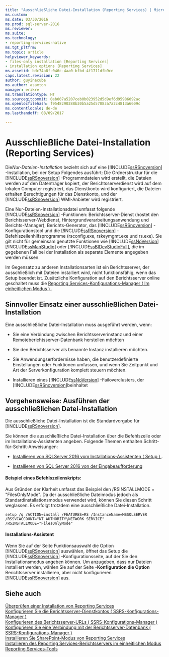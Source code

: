 ```yaml
---
title: "Ausschließliche Datei-Installation (Reporting Services) | Microsoft Docs"
ms.custom: 
ms.date: 03/30/2016
ms.prod: sql-server-2016
ms.reviewer: 
ms.suite: 
ms.technology:
- reporting-services-native
ms.tgt_pltfrm: 
ms.topic: article
helpviewer_keywords:
- files-only installation [Reporting Services]
- installation options [Reporting Services]
ms.assetid: bdc74a8f-046c-4aa0-bfbd-4f1711dfb9ce
caps.latest.revision: 22
author: guyinacube
ms.author: asaxton
manager: erikre
ms.translationtype: HT
ms.sourcegitcommit: 0eb007a5207ceb0b023952d5d9ef6d95986092ac
ms.openlocfilehash: f9548290288b30b5a25d57083a7a2c4813a6609c
ms.contentlocale: de-de
ms.lasthandoff: 08/09/2017

---
```

# <a name="files-only-installation-reporting-services"></a>Ausschließliche Datei-Installation (Reporting Services)
  Die*Nur-Dateien-Installation* bezieht sich auf eine [!INCLUDE[ssRSnoversion](../../includes/ssrsnoversion-md.md)] -Installation, bei der Setup Folgendes ausführt: Die Ordnerstruktur für die [!INCLUDE[ssRSnoversion](../../includes/ssrsnoversion-md.md)] -Programmdateien wird erstellt, die Dateien werden auf den Datenträger kopiert, der Berichtsserverdienst wird auf dem lokalen Computer registriert, das Dienstkonto wird konfiguriert, die Dateien erhalten Berechtigungen für das Dienstkonto, und der [!INCLUDE[ssRSnoversion](../../includes/ssrsnoversion-md.md)] WMI-Anbieter wird registriert.  
  
 Eine Nur-Dateien-Installationsdatei umfasst folgende [!INCLUDE[ssRSnoversion](../../includes/ssrsnoversion-md.md)] -Funktionen: Berichtsserver-Dienst (hostet den Berichtsserver-Webdienst, Hintergrundverarbeitungsanwendung und Berichts-Manager), Berichts-Generator, das [!INCLUDE[ssRSnoversion](../../includes/ssrsnoversion-md.md)] -Konfigurationstool und die [!INCLUDE[ssRSnoversion](../../includes/ssrsnoversion-md.md)] -Befehlszeilenhilfsprogramme (rsconfig.exe, rskeymgmt.exe und rs.exe). Sie gilt nicht für gemeinsam genutzte Funktionen wie [!INCLUDE[ssNoVersion](../../includes/ssnoversion-md.md)] [!INCLUDE[ssManStudio](../../includes/ssmanstudio-md.md)] oder [!INCLUDE[ssBIDevStudioFull](../../includes/ssbidevstudiofull-md.md)], die im gegebenen Fall bei der Installation als separate Elemente angegeben werden müssen.  
  
 Im Gegensatz zu anderen Installationsarten ist ein Berichtsserver, der ausschließlich mit Dateien installiert wird, nicht funktionsfähig, wenn das Setup beendet ist. Zusätzliche Konfiguration auf den Berichtsserver online geschaltet muss die [Reporting Services-Konfigurations-Manager &#40; Im einheitlichen Modus &#41; ](../../reporting-services/install-windows/reporting-services-configuration-manager-native-mode.md).  
  
## <a name="when-to-select-files-only-installation-mode"></a>Sinnvoller Einsatz einer ausschließlichen Datei-Installation  
 Eine ausschließliche Datei-Installation muss ausgeführt werden, wenn:  
  
-   Sie eine Verbindung zwischen Berichtsserverinstanz und einer Remoteberichtsserver-Datenbank herstellen möchten  
  
-   Sie den Berichtsserver als benannte Instanz installieren möchten.  
  
-   Sie Anwendungserfordernisse haben, die benutzerdefinierte Einstellungen oder Funktionen umfassen, und wenn Sie Zeitpunkt und Art der Serverkonfiguration komplett steuern möchten.  
  
-   Installieren eines [!INCLUDE[ssNoVersion](../../includes/ssnoversion-md.md)] -Failoverclusters, der [!INCLUDE[ssRSnoversion](../../includes/ssrsnoversion-md.md)]beinhaltet  
  
## <a name="how-to-perform-a-files-only-installation"></a>Vorgehensweise: Ausführen der ausschließlichen Datei-Installation  
 Die ausschließliche Datei-Installation ist die Standardvorgabe für [!INCLUDE[ssRSnoversion](../../includes/ssrsnoversion-md.md)].  
  
 Sie können die ausschließliche Datei-Installation über die Befehlszeile oder im Installations-Assistenten angeben. Folgende Themen enthalten Schritt-für-Schritt-Anweisungen:  
  
-   [Installieren von SQLServer 2016 vom Installations-Assistenten &#40; Setup &#41; ](../../database-engine/install-windows/install-sql-server-from-the-installation-wizard-setup.md).  
  
-   [Installieren von SQL Server 2016 von der Eingabeaufforderung](../../database-engine/install-windows/install-sql-server-2016-from-the-command-prompt.md)  
  
#### <a name="example-command-line-script"></a>Beispiel eines Befehlszeilenskripts:  
 Aus Gründen der Klarheit umfasst das Beispiel den /RSINSTALLMODE = "FilesOnlyMode". Da der ausschließliche Dateimodus jedoch als Standardinstallationsmodus verwendet wird, können Sie diesen Schritt weglassen. Es erfolgt trotzdem eine ausschließliche Datei-Installation.  
  
```  
setup /q /ACTION=install /FEATURES=RS /InstanceName=MSSQLSERVER /RSSVCACCOUNT="NT AUTHORITY\NETWORK SERVICE" /RSINSTALLMODE="FilesOnlyMode"  
```  
  
#### <a name="installation-wizard"></a>Installations-Assistent  
 Wenn Sie auf der Seite Funktionsauswahl die Option [!INCLUDE[ssRSnoversion](../../includes/ssrsnoversion-md.md)] auswählen, öffnet das Setup die [!INCLUDE[ssRSnoversion](../../includes/ssrsnoversion-md.md)] -Konfigurationsseite, auf der Sie den Installationsmodus angeben können. Um anzugeben, dass nur Dateien installiert werden, wählen Sie auf der Seite **-Konfiguration die Option** Berichtsserver installieren, aber nicht konfigurieren [!INCLUDE[ssRSnoversion](../../includes/ssrsnoversion-md.md)] aus.  
  
## <a name="see-also"></a>Siehe auch  
 [Überprüfen einer Installation von Reporting Services](../../reporting-services/install-windows/verify-a-reporting-services-installation.md)   
 [Konfigurieren Sie die Berichtsserver-Dienstkontos &#40; SSRS-Konfigurations-Manager &#41;](../../reporting-services/install-windows/configure-the-report-server-service-account-ssrs-configuration-manager.md)   
 [Konfigurieren des Berichtsserver-URLs &#40; SSRS-Konfigurations-Manager &#41;](../../reporting-services/install-windows/configure-report-server-urls-ssrs-configuration-manager.md)   
 [Konfigurieren Sie eine Verbindung mit der Berichtsserver-Datenbank &#40; SSRS-Konfigurations-Manager &#41;](../../reporting-services/install-windows/configure-a-report-server-database-connection-ssrs-configuration-manager.md)   
 [Installieren Sie SharePoint-Modus von Reporting Services](../../reporting-services/install-windows/install-reporting-services-sharepoint-mode.md)   
 [Installieren des Reporting Services-Berichtsservers im einheitlichen Modus](~/reporting-services/install-windows/install-reporting-services-native-mode-report-server.md)   
 [Reporting Services-Tools](../../reporting-services/tools/reporting-services-tools.md)  
  
  


